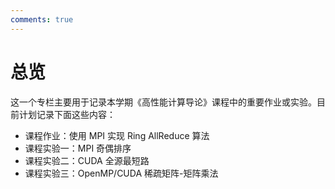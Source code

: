 ```yaml
---
comments: true
---
```


# 总览

这一个专栏主要用于记录本学期《高性能计算导论》课程中的重要作业或实验。目前计划记录下面这些内容：

- 课程作业：使用 MPI 实现 Ring AllReduce 算法
- 课程实验一：MPI 奇偶排序
- 课程实验二：CUDA 全源最短路
- 课程实验三：OpenMP/CUDA 稀疏矩阵-矩阵乘法